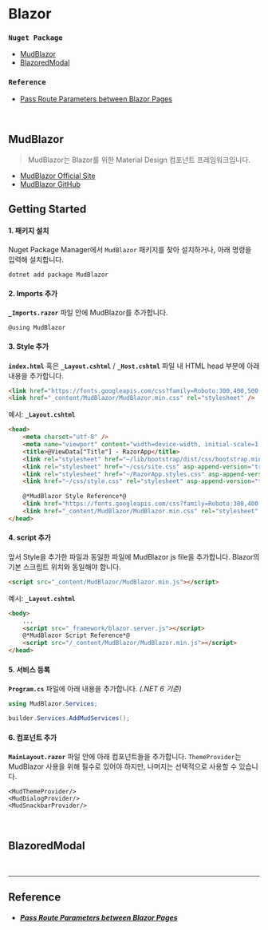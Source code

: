 # Blazor

### `Nuget Package`
- [MudBlazor](#mudblazor)
- [BlazoredModal](#blazoredmodal)

### `Reference`
- [Pass Route Parameters between Blazor Pages](#pass-route-parameters-between-blazor-pages)

<br>

## MudBlazor

> MudBlazor는 Blazor를 위한 Material Design 컴포넌트 프레임워크입니다.

- [MudBlazor Official Site](https://mudblazor.com/)  
- [MudBlazor GitHub](https://github.com/MudBlazor/MudBlazor)


## Getting Started

#### 1. 패키지 설치
Nuget Package Manager에서 `MudBlazor` 패키지를 찾아 설치하거나, 아래 명령을 입력해 설치합니다.
```
dotnet add package MudBlazor
```

#### 2. Imports 추가
**`_Imports.razor`** 파일 안에 MudBlazor를 추가합니다.
```cshtml
@using MudBlazor
```

#### 3. Style 추가
**`index.html`** 혹은 **`_Layout.cshtml`** / **`_Host.cshtml`** 파일 내 HTML head 부분에 아래 내용을 추가합니다.
```html
<link href="https://fonts.googleapis.com/css?family=Roboto:300,400,500,700&display=swap" rel="stylesheet" />
<link href="_content/MudBlazor/MudBlazor.min.css" rel="stylesheet" />
```

예시: **`_Layout.cshtml`**
```html
<head>
    <meta charset="utf-8" />
    <meta name="viewport" content="width=device-width, initial-scale=1.0" />
    <title>@ViewData["Title"] - RazorApp</title>
    <link rel="stylesheet" href="~/lib/bootstrap/dist/css/bootstrap.min.css" />
    <link rel="stylesheet" href="~/css/site.css" asp-append-version="true" />
    <link rel="stylesheet" href="~/RazorApp.styles.css" asp-append-version="true" />
    <link href="~/css/style.css" rel="stylesheet" asp-append-version="true" />
    
    @*MudBlazor Style Reference*@
    <link href="https://fonts.googleapis.com/css?family=Roboto:300,400,500,700&display=swap" rel="stylesheet" />
    <link href="_content/MudBlazor/MudBlazor.min.css" rel="stylesheet" />
</head>
```

#### 4. script 추가
앞서 Style을 추가한 파일과 동일한 파일에 MudBlazor js file을 추가합니다. Blazor의 기본 스크립트 위치와 동일해야 합니다.
```html
<script src="_content/MudBlazor/MudBlazor.min.js"></script>
```

예시: **`_Layout.cshtml`**
```html
<body>
    ...
    <script src="_framework/blazor.server.js"></script>
    @*MudBlazor Script Reference*@
    <script src="/_content/MudBlazor/MudBlazor.min.js"></script>
</head> 
```

#### 5. 서비스 등록
**`Program.cs`** 파일에 아래 내용을 추가합니다. _(.NET 6 기준)_
```csharp
using MudBlazor.Services;

builder.Services.AddMudServices();
```

#### 6. 컴포넌트 추가
**`MainLayout.razor`** 파일 안에 아래 컴포넌트들을 추가합니다. `ThemeProvider`는 MudBlazor 사용을 위해 필수로 있어야 하지만, 나머지는 선택적으로 사용할 수 있습니다.
```razor
<MudThemeProvider/>
<MudDialogProvider/>
<MudSnackbarProvider/>
```
<br/>


## BlazoredModal


<br/>

***

## Reference 

- ##### [Pass Route Parameters between Blazor Pages](https://wellsb.com/csharp/aspnet/pass-route-parameters-between-blazor-pages)
